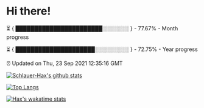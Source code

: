 # Hi there!

⏳ { ███████████████████████░░░░░░░ } - 77.67% - Month progress

⏳ { █████████████████████░░░░░░░░░ } - 72.75% - Year progress

⏰ Updated on Thu, 23 Sep 2021 12:35:16 GMT


[![Schlauer-Hax's github stats](https://github-readme-stats.vercel.app/api?username=Schlauer-Hax&show_icons=true&theme=dark&count_private=true)](https://github.com/Schlauer-Hax)


[![Top Langs](https://github-readme-stats.vercel.app/api/top-langs/?username=Schlauer-Hax&layout=compact&theme=dark)](https://github.com/Schlauer-Hax?tab=repositories)


[![Hax's wakatime stats](https://github-readme-stats.vercel.app/api/wakatime?username=Hax&theme=dark)](https://wakatime.com/@Hax)

